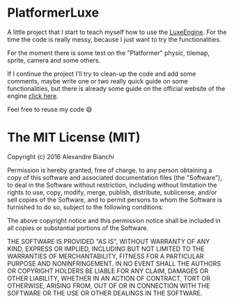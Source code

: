 # PlatformerLuxe

A little project that I start to teach myself how to use the [LuxeEngine](http://luxeengine.com/docs/). For the time the code is really messy, because I just want to try the functionalities.

For the moment there is some test on the "Platformer" physic, tilemap, sprite, camera and some others.

If I continue the project I'll try to clean-up the code and add some comments, maybe write one or two really quick guide on some functionalities, but there is already some guide on the official website of the engine [click here](http://luxeengine.com/docs/guide.html).

Feel free to reuse my code :smile:

# The MIT License (MIT)

Copyright (c) 2016 Alexandre Bianchi

Permission is hereby granted, free of charge, to any person obtaining a copy of this software and associated documentation files (the "Software"), to deal in the Software without restriction, including without limitation the rights to use, copy, modify, merge, publish, distribute, sublicense, and/or sell copies of the Software, and to permit persons to whom the Software is furnished to do so, subject to the following conditions:

The above copyright notice and this permission notice shall be included in all copies or substantial portions of the Software.

THE SOFTWARE IS PROVIDED "AS IS", WITHOUT WARRANTY OF ANY KIND, EXPRESS OR IMPLIED, INCLUDING BUT NOT LIMITED TO THE WARRANTIES OF MERCHANTABILITY, FITNESS FOR A PARTICULAR PURPOSE AND NONINFRINGEMENT. IN NO EVENT SHALL THE AUTHORS OR COPYRIGHT HOLDERS BE LIABLE FOR ANY CLAIM, DAMAGES OR OTHER LIABILITY, WHETHER IN AN ACTION OF CONTRACT, TORT OR OTHERWISE, ARISING FROM, OUT OF OR IN CONNECTION WITH THE SOFTWARE OR THE USE OR OTHER DEALINGS IN THE SOFTWARE.
